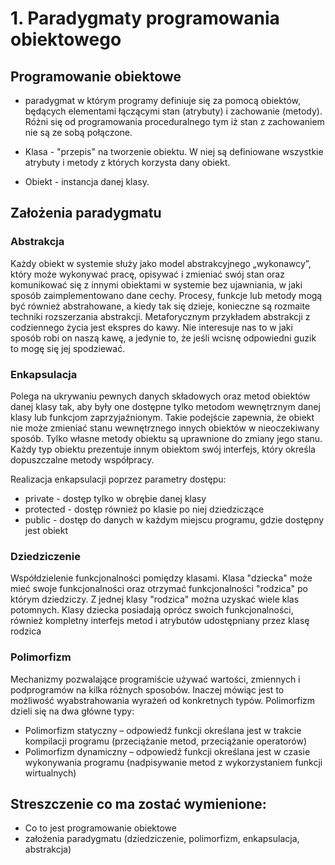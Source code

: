 # 1. Paradygmaty programowania obiektowego
## Programowanie obiektowe
- paradygmat w którym programy definiuje się za pomocą obiektów, będących elementami łączącymi stan (atrybuty) i zachowanie (metody). Różni się od programowania proceduralnego tym iż stan z zachowaniem nie są ze sobą połączone.

- Klasa - "przepis" na tworzenie obiektu. W niej są definiowane wszystkie atrybuty i metody z których korzysta dany obiekt. 
- Obiekt - instancja danej klasy. 


## Założenia paradygmatu
### Abstrakcja 
Każdy obiekt w systemie służy jako model abstrakcyjnego „wykonawcy”, który może wykonywać pracę, opisywać i zmieniać swój stan oraz komunikować się z innymi obiektami w systemie bez ujawniania, w jaki sposób zaimplementowano dane cechy. Procesy, funkcje lub metody mogą być również abstrahowane, a kiedy tak się dzieje, konieczne są rozmaite techniki rozszerzania abstrakcji. Metaforycznym przykładem abstrakcji z codziennego życia jest ekspres do kawy. Nie interesuje nas to w jaki sposób robi on naszą kawę, a jedynie to, że jeśli wcisnę odpowiedni guzik to mogę się jej spodziewać.

### Enkapsulacja  
Polega na ukrywaniu pewnych danych składowych oraz metod obiektów danej klasy tak, aby były one dostępne tylko metodom wewnętrznym danej klasy lub funkcjom zaprzyjaźnionym. Takie podejście zapewnia, że obiekt nie może zmieniać stanu wewnętrznego innych obiektów w nieoczekiwany sposób. Tylko własne metody obiektu są uprawnione do zmiany jego stanu. Każdy typ obiektu prezentuje innym obiektom swój interfejs, który określa dopuszczalne metody współpracy.

Realizacja enkapsulacji poprzez parametry dostępu:
- private - dostęp tylko w obrębie danej klasy
- protected - dostęp również po klasie po niej dziedziczące
- public - dostęp do danych w każdym miejscu programu, gdzie dostępny jest obiekt

### Dziedziczenie
Współdzielenie funkcjonalności pomiędzy klasami. Klasa "dziecka" może mieć swoje funkcjonalności oraz otrzymać funkcjonalności "rodzica" po którym dziedziczy. Z jednej klasy "rodzica" można uzyskać wiele klas potomnych. Klasy dziecka posiadają oprócz swoich funkcjonalności, również kompletny interfejs  metod i atrybutów udostępniany przez klasę rodzica


### Polimorfizm 

Mechanizmy pozwalające programiście używać wartości, zmiennych i podprogramów
na kilka różnych sposobów. Inaczej mówiąc jest to możliwość wyabstrahowania
wyrażeń od konkretnych typów. Polimorfizm dzieli się na dwa główne typy:
- Polimorfizm statyczny – odpowiedź funkcji określana jest w trakcie kompilacji
programu (przeciążanie metod, przeciążanie operatorów)
- Polimorfizm dynamiczny – odpowiedź funkcji określana jest w czasie wykonywania
programu (nadpisywanie metod z wykorzystaniem funkcji wirtualnych)





## Streszczenie co ma zostać wymienione:
- Co to jest programowanie obiektowe
- założenia paradygmatu (dziedziczenie, polimorfizm, enkapsulacja, abstrakcja)